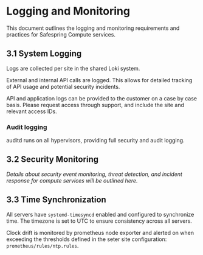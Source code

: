 # Logging and Monitoring

This document outlines the logging and monitoring requirements and practices for Safespring Compute services.

## 3.1 System Logging

Logs are collected per site in the shared Loki system.


External and internal API calls are logged. This allows for detailed tracking of API usage and potential security incidents.

API and application logs can be provided to the customer on a case by case basis. Please request access through support, and include the site and relevant access IDs.

### Audit logging
auditd runs on all hypervisors, providing full security and audit logging.




## 3.2 Security Monitoring

*Details about security event monitoring, threat detection, and incident response for compute services will be outlined here.*

## 3.3 Time Synchronization

All servers have `systemd-timesyncd` enabled and configured to synchronize time. The timezone is set to UTC to ensure consistency across all servers.

Clock drift is monitored by prometheus node exporter and alerted on when exceeding the thresholds defined in the seter site configuration: `prometheus/rules/ntp.rules`.
